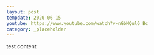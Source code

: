 ```yaml
---
layout: post
tempdate: 2020-06-15
youtube: https://www.youtube.com/watch?v=nGbMQul6_Bc
category: _placeholder
---
```

test content